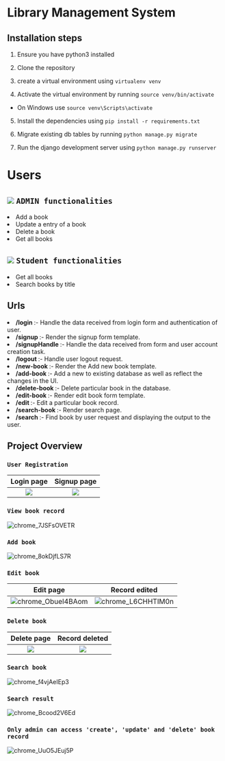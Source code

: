 # Library Management System

## Installation steps

1. Ensure you have python3 installed

2. Clone the repository
3. create a virtual environment using `virtualenv venv`
4. Activate the virtual environment by running `source venv/bin/activate`

- On Windows use `source venv\Scripts\activate`

5. Install the dependencies using `pip install -r requirements.txt`

6. Migrate existing db tables by running `python manage.py migrate`

7. Run the django development server using `python manage.py runserver`


# Users
## ![](https://via.placeholder.com/15/f03c15/f03c15.png)   ``ADMIN functionalities``
<li> Add a book</li>
<li> Update a entry of a book</li>
<li> Delete a book</li>
<li> Get all books</li>


## ![](https://via.placeholder.com/15/c5f015/c5f015.png) ``Student functionalities``
<li> Get all books</li>
<li> Search books by title</li>


## Urls
  <li><b> /login </b> :- Handle the data received from login form and authentication of user.</li>
  <li><b> /signup </b> :- Render the signup form template.</li>
  <li><b> /signupHandle </b> :- Handle the data received from form and user account creation task.</li>
  <li><b> /logout </b> :- Handle user logout request.</li>
  <li><b> /new-book </b> :- Render the Add new book template.</li>
  <li><b> /add-book </b> :- Add a new to existing database as well as reflect the changes in the UI.</li>
  <li><b> /delete-book </b> :- Delete particular book in the database.</li>
  <li><b> /edit-book </b> :- Render edit book form template.</li>
  <li><b> /edit </b> :- Edit a particular book record.</li>
  <li><b> /search-book </b> :- Render search page.</li>
  <li><b> /search </b> :- Find book by user request and displaying the output to the user.</li>

## Project Overview
### ```User Registration```
Login page | Signup page
:-------------------------:|:-------------------------:|
![](https://user-images.githubusercontent.com/66358041/189936047-9074e32b-fa75-4850-baa5-9a8f9c54f68c.png) | ![](https://user-images.githubusercontent.com/66358041/189936511-ab1d8dd3-7db3-4b79-9c9a-f9465ee59532.png)

### ```View book record```
![chrome_7JSFsOVETR](https://user-images.githubusercontent.com/66358041/189936691-518d4555-a78e-4cba-8b8e-8d71752d9d69.png)

### ```Add book```
![chrome_8okDjfLS7R](https://user-images.githubusercontent.com/66358041/189937068-e5aa1de8-eca4-49a4-9814-c39a9bf8adb8.png)

### ```Edit book```
Edit page| Record edited
:-------------------------:|:-------------------------:|
![chrome_ObueI4BAom](https://user-images.githubusercontent.com/66358041/189937693-6fdbcbfd-070b-4127-bd87-aa94d533b693.png) | ![chrome_L6CHHTIM0n](https://user-images.githubusercontent.com/66358041/189937747-4a62e392-0142-4990-93e1-90596059f8d4.png)

### ```Delete book```
Delete page| Record deleted
:-------------------------:|:-------------------------:|
![](https://user-images.githubusercontent.com/66358041/189937974-4fdfec27-6a57-4531-a852-70be838f3de0.png) | ![](https://user-images.githubusercontent.com/66358041/189937983-0347c92b-9a62-428c-89bc-ff867cd985af.png)


### ```Search book```
![chrome_f4vjAeIEp3](https://user-images.githubusercontent.com/66358041/189938189-1ad00c7a-d286-4fdb-86b6-97893de9e4d4.png)

### ```Search result```
![chrome_Bcood2V6Ed](https://user-images.githubusercontent.com/66358041/189938197-a50cb8b4-c7a5-453c-9d40-a7e4a2b03bdf.png)

### ```Only admin can access 'create', 'update' and 'delete' book record```
![chrome_UuO5JEuj5P](https://user-images.githubusercontent.com/66358041/189938630-9a366870-6ab8-4f4d-af21-fff1ae754320.png)



